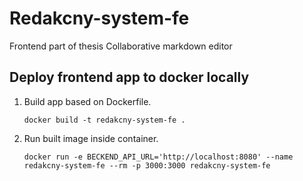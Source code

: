 # Redakcny-system-fe
Frontend part of thesis Collaborative markdown editor

## Deploy frontend app to docker locally

1. Build app based on Dockerfile.
    ``````
    docker build -t redakcny-system-fe .    
    ``````

2. Run built image inside container.
    ``````
    docker run -e BECKEND_API_URL='http://localhost:8080' --name redakcny-system-fe --rm -p 3000:3000 redakcny-system-fe
    ``````
